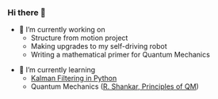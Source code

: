 ### Hi there 👋

* 🔭 I’m currently working on 
  * Structure from motion project
  * Making upgrades to my self-driving robot
  * Writing a mathematical primer for Quantum Mechanics
  
- 🌱 I’m currently learning
  - [Kalman Filtering in Python](https://github.com/rlabbe/Kalman-and-Bayesian-Filters-in-Python)
  - Quantum Mechanics ([R. Shankar, Principles of QM](https://www.amazon.ca/Principles-Quantum-Mechanics-Second-Shankar/dp/0306447908)) 
